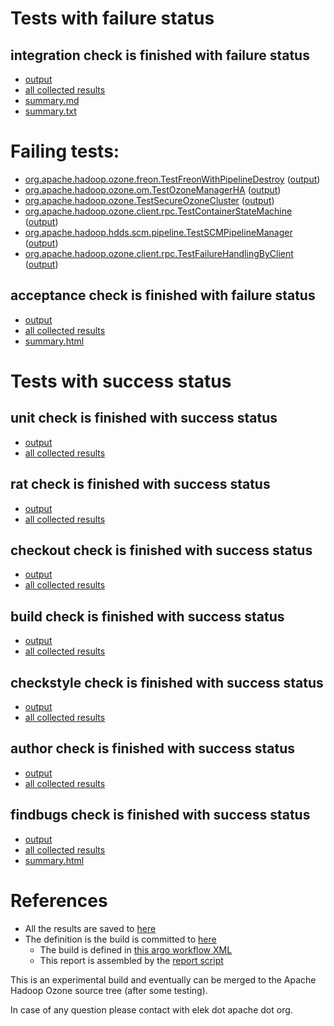 # Tests with failure status

## integration check is finished with failure status

   * [output](https://raw.githubusercontent.com/elek/ozone-ci-03/master/trunk/trunk-nightly-20191114-k5n9k/integration/output.log)
   * [all collected results](https://github.com/elek/ozone-ci-03/tree/master/trunk/trunk-nightly-20191114-k5n9k/integration)
   * [summary.md](https://github.com/elek/ozone-ci-03/tree/master/trunk/trunk-nightly-20191114-k5n9k/integration/summary.md)
   * [summary.txt](https://github.com/elek/ozone-ci-03/tree/master/trunk/trunk-nightly-20191114-k5n9k/integration/summary.txt)

# Failing tests: 

 * [org.apache.hadoop.ozone.freon.TestFreonWithPipelineDestroy](hadoop-ozone/tools/org.apache.hadoop.ozone.freon.TestFreonWithPipelineDestroy.txt) ([output](hadoop-ozone/tools/org.apache.hadoop.ozone.freon.TestFreonWithPipelineDestroy-output.txt))
 * [org.apache.hadoop.ozone.om.TestOzoneManagerHA](hadoop-ozone/integration-test/org.apache.hadoop.ozone.om.TestOzoneManagerHA.txt) ([output](hadoop-ozone/integration-test/org.apache.hadoop.ozone.om.TestOzoneManagerHA-output.txt))
 * [org.apache.hadoop.ozone.TestSecureOzoneCluster](hadoop-ozone/integration-test/org.apache.hadoop.ozone.TestSecureOzoneCluster.txt) ([output](hadoop-ozone/integration-test/org.apache.hadoop.ozone.TestSecureOzoneCluster-output.txt))
 * [org.apache.hadoop.ozone.client.rpc.TestContainerStateMachine](hadoop-ozone/integration-test/org.apache.hadoop.ozone.client.rpc.TestContainerStateMachine.txt) ([output](hadoop-ozone/integration-test/org.apache.hadoop.ozone.client.rpc.TestContainerStateMachine-output.txt))
 * [org.apache.hadoop.hdds.scm.pipeline.TestSCMPipelineManager](hadoop-ozone/integration-test/org.apache.hadoop.hdds.scm.pipeline.TestSCMPipelineManager.txt) ([output](hadoop-ozone/integration-test/org.apache.hadoop.hdds.scm.pipeline.TestSCMPipelineManager-output.txt))
 * [org.apache.hadoop.ozone.client.rpc.TestFailureHandlingByClient](hadoop-ozone/integration-test/org.apache.hadoop.ozone.client.rpc.TestFailureHandlingByClient.txt) ([output](hadoop-ozone/integration-test/org.apache.hadoop.ozone.client.rpc.TestFailureHandlingByClient-output.txt))

## acceptance check is finished with failure status

   * [output](https://raw.githubusercontent.com/elek/ozone-ci-03/master/trunk/trunk-nightly-20191114-k5n9k/acceptance/output.log)
   * [all collected results](https://github.com/elek/ozone-ci-03/tree/master/trunk/trunk-nightly-20191114-k5n9k/acceptance)
   * [summary.html](https://elek.github.io/ozone-ci-03/trunk/trunk-nightly-20191114-k5n9k/acceptance/summary.html)



# Tests with success status

## unit check is finished with success status

   * [output](https://raw.githubusercontent.com/elek/ozone-ci-03/master/trunk/trunk-nightly-20191114-k5n9k/unit/output.log)
   * [all collected results](https://github.com/elek/ozone-ci-03/tree/master/trunk/trunk-nightly-20191114-k5n9k/unit)


## rat check is finished with success status

   * [output](https://raw.githubusercontent.com/elek/ozone-ci-03/master/trunk/trunk-nightly-20191114-k5n9k/rat/output.log)
   * [all collected results](https://github.com/elek/ozone-ci-03/tree/master/trunk/trunk-nightly-20191114-k5n9k/rat)


## checkout check is finished with success status

   * [output](https://raw.githubusercontent.com/elek/ozone-ci-03/master/trunk/trunk-nightly-20191114-k5n9k/checkout/output.log)
   * [all collected results](https://github.com/elek/ozone-ci-03/tree/master/trunk/trunk-nightly-20191114-k5n9k/checkout)


## build check is finished with success status

   * [output](https://raw.githubusercontent.com/elek/ozone-ci-03/master/trunk/trunk-nightly-20191114-k5n9k/build/output.log)
   * [all collected results](https://github.com/elek/ozone-ci-03/tree/master/trunk/trunk-nightly-20191114-k5n9k/build)


## checkstyle check is finished with success status

   * [output](https://raw.githubusercontent.com/elek/ozone-ci-03/master/trunk/trunk-nightly-20191114-k5n9k/checkstyle/output.log)
   * [all collected results](https://github.com/elek/ozone-ci-03/tree/master/trunk/trunk-nightly-20191114-k5n9k/checkstyle)


## author check is finished with success status

   * [output](https://raw.githubusercontent.com/elek/ozone-ci-03/master/trunk/trunk-nightly-20191114-k5n9k/author/output.log)
   * [all collected results](https://github.com/elek/ozone-ci-03/tree/master/trunk/trunk-nightly-20191114-k5n9k/author)


## findbugs check is finished with success status

   * [output](https://raw.githubusercontent.com/elek/ozone-ci-03/master/trunk/trunk-nightly-20191114-k5n9k/findbugs/output.log)
   * [all collected results](https://github.com/elek/ozone-ci-03/tree/master/trunk/trunk-nightly-20191114-k5n9k/findbugs)
   * [summary.html](https://elek.github.io/ozone-ci-03/trunk/trunk-nightly-20191114-k5n9k/findbugs/summary.html)




# References

 * All the results are saved to [here](https://github.com/elek/ozone-ci-03/tree/master/trunk/trunk-nightly-20191114-k5n9k/)
 * The definition is the build is committed to [here](https://github.com/elek/argo-ozone)
    * The build is defined in [this argo workflow XML](https://github.com/elek/argo-ozone/blob/master/ozone-build.yaml)
    * This report is assembled by the [report script](https://github.com/elek/argo-ozone/blob/master/scripts/report.sh)

This is an experimental build and eventually can be merged to the Apache Hadoop Ozone source tree (after some testing).

In case of any question please contact with elek dot apache dot org.
